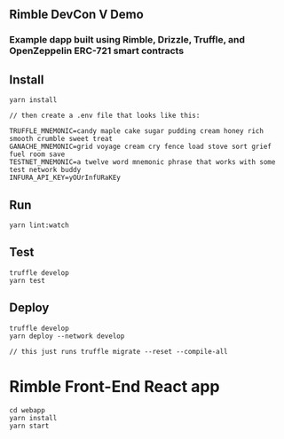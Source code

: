 ## Rimble DevCon V Demo

### Example dapp built using Rimble, Drizzle, Truffle, and OpenZeppelin ERC-721 smart contracts

## Install

```
yarn install

// then create a .env file that looks like this:

TRUFFLE_MNEMONIC=candy maple cake sugar pudding cream honey rich smooth crumble sweet treat
GANACHE_MNEMONIC=grid voyage cream cry fence load stove sort grief fuel room save
TESTNET_MNEMONIC=a twelve word mnemonic phrase that works with some test network buddy
INFURA_API_KEY=yOUrInfURaKEy
```

## Run

```
yarn lint:watch
```

## Test

```
truffle develop
yarn test
```

## Deploy

```
truffle develop
yarn deploy --network develop

// this just runs truffle migrate --reset --compile-all
```

# Rimble Front-End React app

```
cd webapp
yarn install
yarn start
```
